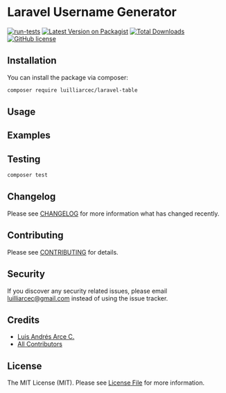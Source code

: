 # Laravel Username Generator

[![run-tests](https://github.com/luilliarcec/laravel-table/actions/workflows/run-tests.yml/badge.svg)](https://github.com/luilliarcec/laravel-table/actions/workflows/run-tests.yml)
[![Latest Version on Packagist](https://img.shields.io/packagist/v/luilliarcec/laravel-table.svg)](https://packagist.org/packages/luilliarcec/laravel-table)
[![Total Downloads](https://img.shields.io/packagist/dt/luilliarcec/laravel-table)](https://packagist.org/packages/luilliarcec/laravel-table)
[![GitHub license](https://img.shields.io/github/license/luilliarcec/laravel-table)](https://github.com/luilliarcec/laravel-table/blob/develop/LICENSE.md)

## Installation

You can install the package via composer:

```bash
composer require luilliarcec/laravel-table
```

## Usage


## Examples


## Testing

``` bash
composer test
```

## Changelog

Please see [CHANGELOG](CHANGELOG.md) for more information what has changed recently.

## Contributing

Please see [CONTRIBUTING](CONTRIBUTING.md) for details.

## Security

If you discover any security related issues, please email luilliarcec@gmail.com instead of using the issue tracker.

## Credits

- [Luis Andrés Arce C.](https://github.com/luilliarcec)
- [All Contributors](../../contributors)

## License

The MIT License (MIT). Please see [License File](LICENSE.md) for more information.
